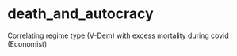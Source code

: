 # death_and_autocracy
Correlating regime type (V-Dem) with excess mortality during covid (Economist)
